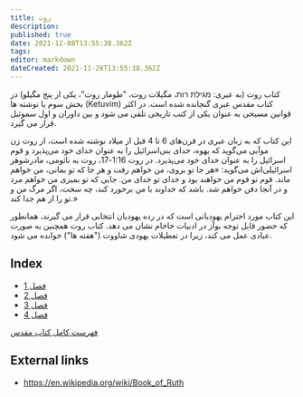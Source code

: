 ```yaml
---
title: روت
description: 
published: true
date: 2021-12-08T13:55:38.362Z
tags: 
editor: markdown
dateCreated: 2021-11-28T13:55:38.362Z
---
```


کتاب روت (به عبری: מגילת רות، مگیلات روت، "طومار روت"، یکی از پنج مگیلو) در بخش سوم یا نوشته ها (Ketuvim) کتاب مقدس عبری گنجانده شده است. در اکثر قوانین مسیحی به عنوان یکی از کتب تاریخی تلقی می شود و بین داوران و اول سموئیل قرار می گیرد.

این کتاب که به زبان عبری در قرن‌های 6 تا 4 قبل از میلاد نوشته شده است، از روت زن موآبی می‌گوید که یهوه، خدای بنی‌اسرائیل را به عنوان خدای خود می‌پذیرد و قوم اسرائیل را به عنوان خدای خود می‌پذیرد. در روت 1:16-17، روت به نائومی، مادرشوهر اسرائیلی‌اش می‌گوید: «هر جا تو بروی، من خواهم رفت و هر جا که تو بمانی، من خواهم ماند. قوم تو قوم من خواهند بود و خدای تو خدای من. جایی که تو بمیری من خواهم مرد و در آنجا دفن خواهم شد. باشد که خداوند با من برخورد کند، چه سخت، اگر مرگ من و تو را از هم جدا کند.» 

این کتاب مورد احترام یهودیانی است که در رده یهودیان انتخابی قرار می گیرند، همانطور که حضور قابل توجه بوآز در ادبیات خاخام نشان می دهد. کتاب روت همچنین به صورت عبادی عمل می کند، زیرا در تعطیلات یهودی شاووت ("هفته ها") خوانده می شود. 

## Index

- [فصل 1](/fa/Bible/Ruth/1)
- [فصل 2](/fa/Bible/Ruth/2)
- [فصل 3](/fa/Bible/Ruth/3)
- [فصل 4](/fa/Bible/Ruth/4)



[فهرست کامل کتاب مقدس](/fa/index/bible)


## External links

- https://en.wikipedia.org/wiki/Book_of_Ruth